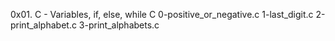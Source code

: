 0x01. C - Variables, if, else, while C
0-positive_or_negative.c
1-last_digit.c
2-print_alphabet.c
3-print_alphabets.c
